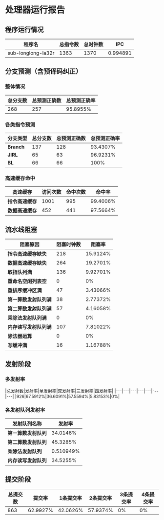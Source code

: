 # 处理器运行报告
## 程序运行情况
|程序名|总指令数|总时钟数|IPC|
|---|---|---|---|
|sub-longlong-la32r|1363|1370|0.994891|

## 分支预测（含预译码纠正）
### 整体情况
|总分支数|总预测正确数|总预测正确率|
|---|---|---|
|268|257|95.8955%|

### 各类指令预测
|分支类型|总分支数|总预测正确数|总预测正确率|
|---|---|---|---|
|**Branch**| 137 | 128 | 93.4307%|
|**JIRL**| 65 | 63 | 96.9231%|
|**BL**| 66 | 66 | 100%|

### 高速缓存命中
|高速缓存|访问次数|命中次数|命中率|
|---|---|---|---|
|**指令高速缓存**| 1001 | 995 | 99.4006%|
|**数据高速缓存**| 452 | 441 | 97.5664%|
## 流水线阻塞
|阻塞原因|阻塞时钟数|阻塞率|
|---|---|---|
|**指令高速缓存缺失**| 218 | 15.9124%|
|**数据高速缓存缺失**| 264 | 19.2701%|
|**取指队列满**| 136 | 9.92701%|
|**重命名空闲列表空**|0 | 0%|
|**重排序缓冲区满**|47 | 3.43066%|
|**第一算数发射队列满**|38 | 2.77372%|
|**第二算数发射队列满**|57 | 4.16058%|
|**乘除法发射队列满**|0 | 0%|
|**内存读写发射队列满**|107 | 7.81022%|
|**除法器运算**|0 | 0%|
|**写缓冲满**|16 | 1.16788%|

## 发射阶段
### 多发射率
|总发射数|发射率|单发射率|双发射率|三发射率|四发射率|
|---|---|---|---|---|---|---|
|926|67.5912%|36.6091%|57.5594%|5.83153%|0%|

### 各发射队列发射率
|发射队列名称|发射率|
|---|---|
|**第一算数发射队列**|34.0146%|
|**第二算数发射队列**|45.3285%|
|**乘除法发射队列**|0.510949%|
|**内存读写发射队列**|34.5255%|

## 提交阶段
|总提交数|提交率|1条提交率|2条提交率|3条提交率|4条提交率|
|---|---|---|---|---|---|
|863|62.9927%|42.0626%|57.9374%|0%|0%|
